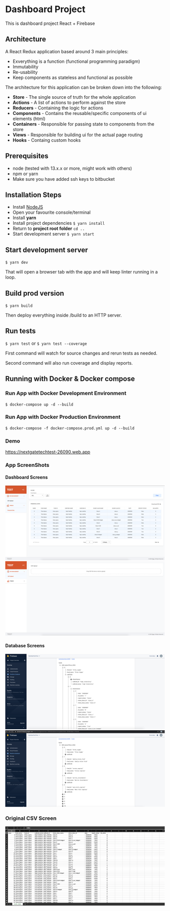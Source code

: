 # Dashboard Project

This is dashboard project React + Firebase

## Architecture

A React Redux application based around 3 main principles:

* Exverything is a function (functional programming paradigm)
* Immutability
* Re-usability
* Keep components as stateless and functional as possible

The architecture for this application can be broken down into the following:

* __Store__ - The single source of truth for the whole application
* __Actions__ - A list of actions to perform against the store
* __Reducers__ - Containing the logic for actions
* __Components__ - Contains the reusable/specific components of ui elements (html)
* __Containers__ - Responsible for passing state to components from the store
* __Views__ - Responsible for building ui for the actual page routing
* __Hooks__ - Containg custom hooks

## Prerequisites

* node (tested with 13.x.x or more, might work with others)
* npm or yarn
* Make sure you have added ssh keys to bitbucket

## Installation Steps

* Install [NodeJS](https://nodejs.org/en/)
* Open your favourite console/terminal
* Install __yarn__ 
* Install project dependencies `$ yarn install`
* Return to __project root folder__ `cd ..`
* Start development server `$ yarn start`

## Start development server

`$ yarn dev`

That will open a browser tab with the app and will keep linter running in a loop.

## Build prod version

`$ yarn build`

Then deploy everything inside /build to an HTTP server.

## Run tests

`$ yarn test` or `$ yarn test --coverage`

First command will watch for source changes and rerun tests as needed.

Second command will also run coverage and display reports.

## Running with Docker & Docker compose

### Run App with Docker Development Environment

```
$ docker-compose up -d --build
```

### Run App with Docker Production Environment

```
$ docker-compose -f docker-compose.prod.yml up -d --build
```

### Demo

https://nextgatetechtest-26090.web.app

### App ScreenShots

#### Dashboard Screens
<img alt="App" src="./screenshots/dashboard1.png">
<img alt="App" src="./screenshots/dashboard2.png">

#### Database Screens
<img alt="App" src="./screenshots/db1.png">
<img alt="App" src="./screenshots/db2.png">

### Original CSV Screen
<img alt="App" src="./screenshots/csv.png">